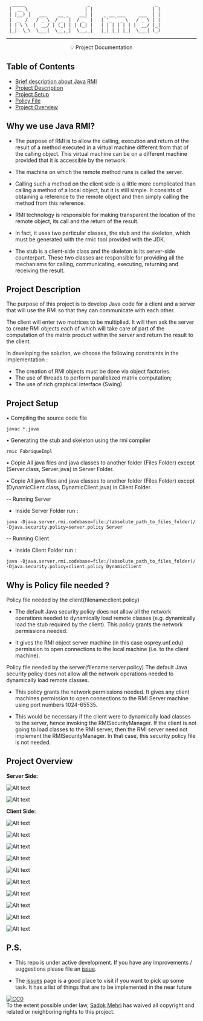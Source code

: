<p align="center">

      _____                       _                        _
     |  __ \                     | |                      | |
     | |__) |   ___    __ _    __| |    _ __ ___     ___  | |
     |  _  /   / _ \  / _` |  / _` |   | '_ ` _ \   / _ \ | |
     | | \ \  |  __/ | (_| | | (_| |   | | | | | | |  __/ |_|
     |_|  \_\  \___|  \__,_|  \__,_|   |_| |_| |_|  \___| (_)

</p>

---

<p align = "center">💡 Project Documentation</p>

## Table of Contents

- [Brief description about Java RMI](#why_java)
- [Project Description](#project_description)
- [Project Setup](#project_requirement)
- [Policy File](#policy_file)
- [Project Overview](#project_overview)

## Why we use Java RMI? <a name = "why_java"></a>

- The purpose of RMI is to allow the calling, execution and return of the result of a method executed in a virtual machine different from that of the calling object. This virtual machine can be on a different machine provided that it is accessible by the network.

- The machine on which the remote method runs is called the server.

- Calling such a method on the client side is a little more complicated than calling a method of a local object, but it is still simple. It consists of obtaining a reference to the remote object and then simply calling the method from this reference.

- RMI technology is responsible for making transparent the location of the remote object, its call and the return of the result.

- In fact, it uses two particular classes, the stub and the skeleton, which must be generated with the rmic tool provided with the JDK.

- The stub is a client-side class and the skeleton is its server-side counterpart. These two classes are responsible for providing all the mechanisms for calling, communicating, executing, returning and receiving the result.

## Project Description <a name = "project_description"></a>

The purpose of this project is to develop Java code for a client and a server that will use the RMI so that they can communicate with each other.

The client will enter two matrices to be multiplied. It will then ask the server to create RMI objects each of which will take care of part of the computation of the matrix product within the server and return the result to the client.

In developing the solution, we choose the following constraints in the implementation :

- The creation of RMI objects must be done via object factories.
- The use of threads to perform parallelized matrix computation;
- The use of rich graphical interface (Swing)

## Project Setup <a name = "project_setup"></a>

• Compiling the source code file

```
javac *.java
```

• Generating the stub and skeleton using the rmi compiler

```
rmic FabriqueImpl
```

• Copie All java files and java classes to another folder (Files Folder) except (Server.class, Server.java) in Server Folder.

• Copie All java files and java classes to another folder (Files Folder) except (DynamicClient.class, DynamicClient.java) in Client Folder.

-- Running Server

- Inside Server Folder run :

```
java -Djava.server.rmi.codebase=file:/(absolute_path_to_files_folder)/
-Djava.security.policy=server.policy Server
```

-- Running Client

- Inside Client Folder run :

```
java -Djava.server.rmi.codebase=file:/(absolute_path_to_files_folder)/
-Djava.security.policy=client.policy DynamicClient
```

## Why is Policy file needed ? <a name = "policy_file"></a>

Policy file needed by the client(filename:client.policy)

- The default Java security policy does not allow all the network
  operations needed to dynamically load remote classes (e.g. dynamically
  load the stub required by the client). This policy grants the network
  permissions needed.

- It gives the RMI object server machine (in this case osprey.unf.edu)
  permission to open connections to the local machine
  (i.e. to the client machine).

Policy file needed by the server(filename:server.policy)
The default Java security policy does not allow all the network operations needed to dynamically load remote classes.

- This policy grants the network permissions needed. It gives any client machines permission to open connections to the RMI Server machine using port numbers 1024-65535.

- This would be necessary if the client were to dynamically load classes
  to the server, hence invoking the RMISecurityManager. If the client is
  not going to load classes to the RMI server, then the RMI server need
  not implement the RMISecurityManager. In that case, this security
  policy file is not needed.

## Project Overview <a name = "project_overview"></a>

**Server Side:**

![Alt text](./Photo/1.PNG "Title")

![Alt text](./Photo/2.PNG "Title")

**Client Side:**

![Alt text](./Photo/3.PNG "Title")

![Alt text](./Photo/4.PNG "Title")

![Alt text](./Photo/5.PNG "Title")

![Alt text](./Photo/6.PNG "Title")

![Alt text](./Photo/7.PNG "Title")

![Alt text](./Photo/8.PNG "Title")

![Alt text](./Photo/9.PNG "Title")

![Alt text](./Photo/10.PNG "Title")

![Alt text](./Photo/11.PNG "Title")

![Alt text](./Photo/12.PNG "Title")

## P.S. <a name = "ps"></a>

- This repo is under active development. If you have any improvements / suggestions please file an [issue](https://github.com/sadekmehri/Java-RMI/issues/new).

- The [issues](https://github.com/sadekmehri/Java-RMI/issues) page is a good place to visit if you want to pick up some task. It has a list of things that are to be implemented in the near future

<p xmlns:dct="http://purl.org/dc/terms/" xmlns:vcard="http://www.w3.org/2001/vcard-rdf/3.0#">
  <a rel="license"
     href="http://creativecommons.org/publicdomain/zero/1.0/">
    <img src="http://i.creativecommons.org/p/zero/1.0/88x31.png" style="border-style: none;" alt="CC0" />
  </a>
  <br />
  To the extent possible under law,
  <a rel="dct:publisher"
     href="https://github.com/sadekmehri/">
    <span property="dct:title">Sadok Mehri</span></a>
  has waived all copyright and related or neighboring rights to this project.
</p>
